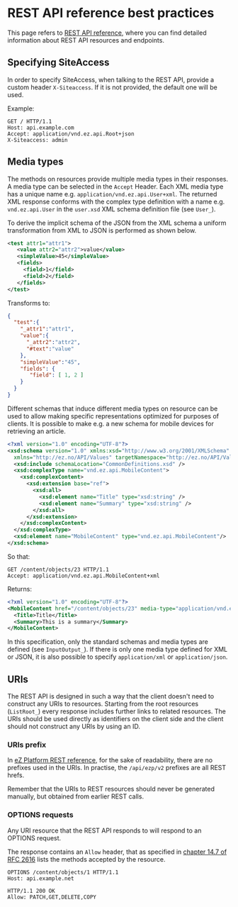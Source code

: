 # REST API reference best practices

This page refers to [REST API reference](https://doc.ezplatform.com/rest-api-reference), where you can find detailed information about
REST API resources and endpoints.

## Specifying SiteAccess

In order to specify SiteAccess, when talking to the REST API, provide a custom header `X-Siteaccess`.
If it is not provided, the default one will be used.

Example:

```
GET / HTTP/1.1
Host: api.example.com
Accept: application/vnd.ez.api.Root+json
X-Siteaccess: admin
```

## Media types

The methods on resources provide multiple media types in their responses.
A media type can be selected in the `Accept` Header.
Each XML media type has a unique name e.g. `application/vnd.ez.api.User+xml`.
The returned XML response conforms with the complex type definition with a name e.g. `vnd.ez.api.User` in the `user.xsd` XML schema definition file (see `User_`).

To derive the implicit schema of the JSON from the XML schema a uniform transformation from XML to JSON is performed as shown below.

```xml
<test attr1="attr1">
   <value attr2="attr2">value</value>
   <simpleValue>45</simpleValue>
   <fields>
     <field>1</field>
     <field>2</field>
   </fields>
</test>
```

Transforms to:

```json
{
  "test":{
    "_attr1":"attr1",
    "value":{
      "_attr2":"attr2",
      "#text":"value"
    },
    "simpleValue":"45",
    "fields": {
       "field": [ 1, 2 ]
    }
  }
}
```

Different schemas that induce different media types on resource can be used to allow making specific representations optimized for purposes of clients.
It is possible to make e.g. a new schema for mobile devices for retrieving an article.

```xml
<?xml version="1.0" encoding="UTF-8"?>
<xsd:schema version="1.0" xmlns:xsd="http://www.w3.org/2001/XMLSchema"
  xmlns="http://ez.no/API/Values" targetNamespace="http://ez.no/API/Values">
  <xsd:include schemaLocation="CommonDefinitions.xsd" />
  <xsd:complexType name="vnd.ez.api.MobileContent">
    <xsd:complexContent>
      <xsd:extension base="ref">
        <xsd:all>
          <xsd:element name="Title" type="xsd:string" />
          <xsd:element name="Summary" type="xsd:string" />
        </xsd:all>
      </xsd:extension>
    </xsd:complexContent>
  </xsd:complexType>
  <xsd:element name="MobileContent" type="vnd.ez.api.MobileContent"/>
</xsd:schema>
```

So that:

```
GET /content/objects/23 HTTP/1.1
Accept: application/vnd.ez.api.MobileContent+xml
```

Returns:

```xml
<?xml version="1.0" encoding="UTF-8"?>
<MobileContent href="/content/objects/23" media-type="application/vnd.ez.api.MobileContent+xml">
  <Title>Title</Title>
  <Summary>This is a summary</Summary>
</MobileContent>
```

In this specification, only the standard schemas and media types are defined (see `InputOutput_`).
If there is only one media type defined for XML or JSON, it is also possible to specify `application/xml` or `application/json`.

## URIs

The REST API is designed in such a way that the client doesn't need to  construct any URIs to resources.
Starting from the root resources (`ListRoot_`) every response includes further links to related resources.
The URIs should be used directly as identifiers on the client side and the client should not construct any URIs by using an ID.

### URIs prefix

In [eZ Platform REST reference](https://doc.ezplatform.com/rest-api-reference), for the sake of readability, there are no prefixes used in the URIs.
In practise, the `/api/ezp/v2` prefixes are all REST hrefs.

Remember that the URIs to REST resources should never be generated manually, but obtained from earlier REST calls.

### OPTIONS requests

Any URI resource that the REST API responds to will respond to an OPTIONS request.

The response contains an `Allow` header, that as specified in [chapter 14.7 of RFC 2616](https://www.w3.org/Protocols/rfc2616/rfc2616-sec14.html#sec14.7) lists the methods accepted by the resource.

```
OPTIONS /content/objects/1 HTTP/1.1
Host: api.example.net
```

```
HTTP/1.1 200 OK
Allow: PATCH,GET,DELETE,COPY
```
